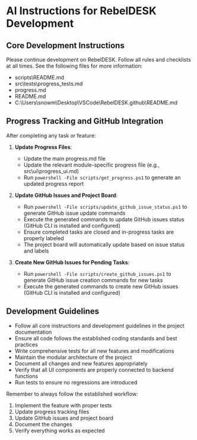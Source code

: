 # AI Instructions for RebelDESK Development

## Core Development Instructions

Please continue development on RebelDESK. Follow all rules and checklists at all times. See the following files for more information:
- scripts\README.md
- src\tests\progress_tests.md
- progress.md
- README.md
- C:\Users\snowm\Desktop\VSCode\RebelDESK\.github\README.md

## Progress Tracking and GitHub Integration

After completing any task or feature:

1. **Update Progress Files**:
   - Update the main progress.md file
   - Update the relevant module-specific progress file (e.g., src\ui\progress_ui.md)
   - Run `powershell -File scripts/get_progress.ps1` to generate an updated progress report

2. **Update GitHub Issues and Project Board**:
   - Run `powershell -File scripts/update_github_issue_status.ps1` to generate GitHub issue update commands
   - Execute the generated commands to update GitHub issues status (GitHub CLI is installed and configured)
   - Ensure completed tasks are closed and in-progress tasks are properly labeled
   - The project board will automatically update based on issue status and labels

3. **Create New GitHub Issues for Pending Tasks**:
   - Run `powershell -File scripts/create_github_issues.ps1` to generate GitHub issue creation commands for new tasks
   - Execute the generated commands to create new GitHub issues (GitHub CLI is installed and configured)

## Development Guidelines

- Follow all core instructions and development guidelines in the project documentation
- Ensure all code follows the established coding standards and best practices
- Write comprehensive tests for all new features and modifications
- Maintain the modular architecture of the project
- Document all changes and new features appropriately
- Verify that all UI components are properly connected to backend functions
- Run tests to ensure no regressions are introduced

Remember to always follow the established workflow:
1. Implement the feature with proper tests
2. Update progress tracking files
3. Update GitHub issues and project board
4. Document the changes
5. Verify everything works as expected
